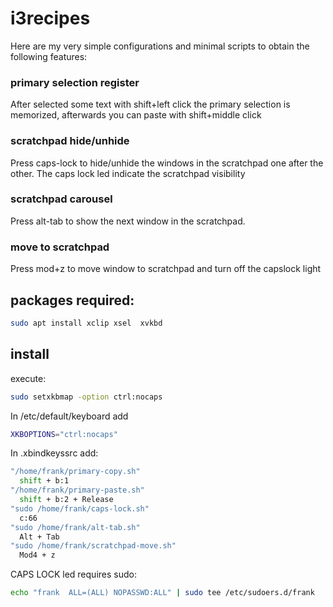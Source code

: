 # i3recipes



Here are my very simple configurations and minimal scripts to obtain the following features:
### primary selection register
  After selected some text with shift+left click the primary selection is memorized, afterwards you can paste with shift+middle click
### scratchpad hide/unhide
 Press caps-lock to hide/unhide the windows in the scratchpad one after the other. The caps lock led indicate the scratchpad visibility
### scratchpad carousel
  Press alt-tab to show the next window in the scratchpad. 
### move to scratchpad
  Press mod+z to move window to scratchpad and turn off the capslock light


## packages required:
```bash
sudo apt install xclip xsel  xvkbd
```

## install

execute:

```bash
sudo setxkbmap -option ctrl:nocaps
```

In /etc/default/keyboard add

```bash
XKBOPTIONS="ctrl:nocaps"
```


In .xbindkeyssrc add:


```bash
"/home/frank/primary-copy.sh"
  shift + b:1
"/home/frank/primary-paste.sh"
  shift + b:2 + Release
"sudo /home/frank/caps-lock.sh"
  c:66
"sudo /home/frank/alt-tab.sh"
  Alt + Tab
"sudo /home/frank/scratchpad-move.sh"
  Mod4 + z
```

CAPS LOCK led requires sudo:

```bash
echo "frank  ALL=(ALL) NOPASSWD:ALL" | sudo tee /etc/sudoers.d/frank
```


